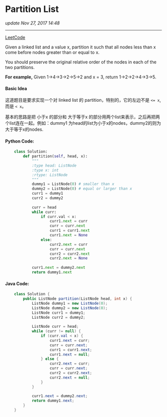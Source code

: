 # Partition List
_update Nov 27, 2017 14:48_

---
[LeetCode](https://leetcode.com/problems/partition-list/description/)

Given a linked list and a value x, partition it such that all nodes less than x come before nodes greater than or equal to x.

You should preserve the original relative order of the nodes in each of the two partitions.

**For example,**
Given 1->4->3->2->5->2 and x = 3,
return 1->2->2->4->3->5.

#### Basic Idea
这道题目是要求实现一个对 linked list 的 partition，特别的，它的左边不是 `<= x`, 而是 `< x`。

基本的思路是把 小于x 的部分和 大于等于x 的部分用两个list来表示，之后再把两个list连在一起。例如：dummy1 为head的list为小于x的nodes，dummy2的则为大于等于x的nodes.

#### Python Code:
```python
    class Solution:
        def partition(self, head, x):
            """
            :type head: ListNode
            :type x: int
            :rtype: ListNode
            """
            dummy1 = ListNode(0) # smaller than x
            dummy2 = ListNode(0) # equal or larger than x
            curr1 = dummy1
            curr2 = dummy2
            
            curr = head
            while curr:
                if curr.val < x:
                    curr1.next = curr
                    curr = curr.next
                    curr1 = curr1.next
                    curr1.next = None
                else:
                    curr2.next = curr
                    curr = curr.next
                    curr2 = curr2.next
                    curr2.next = None
            
            curr1.next = dummy2.next
            return dummy1.next
```

#### Java Code:
```java
    class Solution {
        public ListNode partition(ListNode head, int x) {
            ListNode dummy1 = new ListNode(0);
            ListNode dummy2 = new ListNode(0);
            ListNode curr1 = dummy1;
            ListNode curr2 = dummy2;
            
            ListNode curr = head;
            while (curr != null) {
                if (curr.val < x) {
                    curr1.next = curr;
                    curr = curr.next;
                    curr1 = curr1.next;
                    curr1.next = null;
                } else {
                    curr2.next = curr;
                    curr = curr.next;
                    curr2 = curr2.next;
                    curr2.next = null;
                }
            }
            
            curr1.next = dummy2.next;
            return dummy1.next;
        }
    }
```











